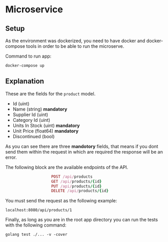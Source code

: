 # Microservice

## Setup

As the environment was dockerized, you need to have docker and docker-compose tools in order to be able to run the microserve.

Command to run app:
```
docker-compose up
```


## Explanation

These are the fields for the `product` model.

- Id (uint)
- Name (string) **mandatory**
- Supplier Id (uint) 
- Category Id (uint)
- Units In Stock (uint) **mandatory**
- Unit Price (float64) **mandatory**
- Discontinued (bool)

As you can see there are three **mandotory** fields, that means if you dont send them within the request in which are required the response will be an error.

The following block are the available endpoints of the API.

```ruby
                    POST /api/products                          
                    GET /api/products/{id}             
                    PUT /api/products/{id}                
                    DELETE /api/products/{id}                
``` 
You must send the request as the following example:

``
  localhost:8080/api/products/1
``

Finally, as long as you are in the root app directory you can run the tests with the following command:

``
  golang test ./... -v -cover
``
